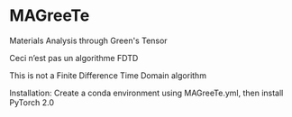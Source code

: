 # MAGreeTe
Materials Analysis through Green's Tensor


Ceci n’est pas un algorithme FDTD

This is not a Finite Difference Time Domain algorithm


Installation:
Create a conda environment using MAGreeTe.yml, then install PyTorch 2.0
